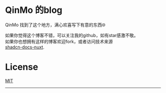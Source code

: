# QinMo 的blog

QinMo 找到了这个地方，满心欢喜写下有意的东西🌐

如果你觉得这个博客不错，可以关注我的github，如有star感激不敬。   
如果你也想拥有这样的博客欢迎fork，或者访问技术来源   
[shadcn-docs-nuxt](https://github.com/ZTL-UwU/shadcn-docs-nuxt).


# License

[MIT](https://github.com/QinMoXX/QMBlogWeb/blob/main/LICENSE)

---